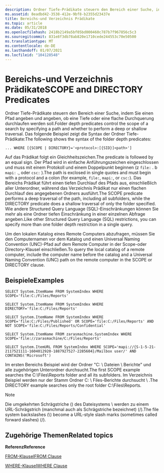 ```yaml
---
description: Ordner Tiefe-Prädikate steuern den Bereich einer Suche, indem Sie einen Pfad angeben und angeben, ob eine Tiefe oder eine flache Durchquerung durchlaufen werden soll.
ms.assetid: 8eadbd42-3538-412e-9bf8-b2355d23437e
title: Bereichs-und Verzeichnis Prädikate
ms.topic: article
ms.date: 05/31/2018
ms.openlocfilehash: 2418b2149a5bf05bd000460c787b7f967856c5c3
ms.sourcegitcommit: 831e8f3db78ab820e1710cede244553c70e50500
ms.translationtype: MT
ms.contentlocale: de-DE
ms.lasthandoff: 01/07/2021
ms.locfileid: "104128548"
---
```

# <a name="scope-and-directory-predicates"></a><span data-ttu-id="bc122-103">Bereichs-und Verzeichnis Prädikate</span><span class="sxs-lookup"><span data-stu-id="bc122-103">SCOPE and DIRECTORY Predicates</span></span>

<span data-ttu-id="bc122-104">Ordner Tiefe-Prädikate steuern den Bereich einer Suche, indem Sie einen Pfad angeben und angeben, ob eine Tiefe oder eine flache Durchquerung durchlaufen werden soll.</span><span class="sxs-lookup"><span data-stu-id="bc122-104">Folder depth predicates control the scope of a search by specifying a path and whether to perform a deep or shallow traversal.</span></span> <span data-ttu-id="bc122-105">Das folgende Beispiel zeigt die Syntax der Ordner Tiefe-Prädikate:</span><span class="sxs-lookup"><span data-stu-id="bc122-105">The following shows the syntax of the folder depth predicates:</span></span>


```
... WHERE [{SCOPE | DIRECTORY}='<protocol>:[{SID}]<path>']
```



<span data-ttu-id="bc122-106">Auf das Prädikat folgt ein Gleichheitszeichen.</span><span class="sxs-lookup"><span data-stu-id="bc122-106">The predicate is followed by an equal sign.</span></span> <span data-ttu-id="bc122-107">Der Pfad wird in einfache Anführungszeichen eingeschlossen und muss mit einem Protokoll und einem Doppelpunkt beginnen (z `file:` . b `mapi:` ., oder `csc:` ).</span><span class="sxs-lookup"><span data-stu-id="bc122-107">The path is exclosed in single quotes and must begin with a protocol and a colon (for example, `file:`, `mapi:`, or `csc:`).</span></span> <span data-ttu-id="bc122-108">Das Bereichs Prädikat führt einen tiefen Durchlauf des Pfads aus, einschließlich aller Unterordner, während das Verzeichnis Prädikat nur einen flachen Durchlauf des angegebenen Ordners ausführt.</span><span class="sxs-lookup"><span data-stu-id="bc122-108">The SCOPE predicate performs a deep traversal of the path, including all subfolders, while the DIRECTORY predicate does a shallow traversal of only the folder specified.</span></span> <span data-ttu-id="bc122-109">Wie andere Structured Query Language (SQL)-Einschränkungen können Sie mehr als eine Ordner tiefen Einschränkung in einer einzelnen Abfrage angeben.</span><span class="sxs-lookup"><span data-stu-id="bc122-109">Like other Structured Query Language (SQL) restrictions, you can specify more than one folder depth restriction in a single query.</span></span>

<span data-ttu-id="bc122-110">Um den lokalen Katalog eines Remote Computers abzufragen, müssen Sie den Computernamen vor dem Katalog und einen Universal Naming Convention (UNC)-Pfad auf dem Remote Computer in der Scope-oder Directory-Klausel einschließen.</span><span class="sxs-lookup"><span data-stu-id="bc122-110">To query the local catalog of a remote computer, include the computer name before the catalog and a Universal Naming Convention (UNC) path on the remote computer in the SCOPE or DIRECTORY clause.</span></span>

## <a name="examples"></a><span data-ttu-id="bc122-111">Beispiele</span><span class="sxs-lookup"><span data-stu-id="bc122-111">Examples</span></span>


```
SELECT System.ItemName FROM SystemIndex WHERE SCOPE='file:C:/Files/Reports'

SELECT System.ItemName FROM SystemIndex WHERE DIRECTORY='file:C:/Files/Reports' 

SELECT System.ItemName FROM SystemIndex WHERE SCOPE='file:C:/Files/Published' OR SCOPE='file:C:/Files/Reports' AND NOT SCOPE='file:C:/Files/Reports/Confidential'

SELECT System.ItemName FROM zarasmachine.SystemIndex WHERE SCOPE='file://zarasmachine/C:/Files/Reports'

SELECT System.ItemURL FROM SystemIndex WHERE SCOPE='mapi://{S-1-5-21-2117521111-1604012920-1887927527-2285604}/Mailbox user/' AND CONTAINS('Microsoft')
```



<span data-ttu-id="bc122-112">Im ersten Bereichs Beispiel wird der Ordner "C: \\ Dateien \\ Berichte" und alle zugehörigen Unterordner durchsucht.</span><span class="sxs-lookup"><span data-stu-id="bc122-112">The first SCOPE example searches the C:\\Files\\Reports folder and all its subfolders.</span></span> <span data-ttu-id="bc122-113">Im Verzeichnis Beispiel werden nur der Stamm Ordner C: \\ Files-Berichte durchsucht \\ .</span><span class="sxs-lookup"><span data-stu-id="bc122-113">The DIRECTORY example searches only the root folder C:\\Files\\Reports.</span></span>

> [!Note]  
> <span data-ttu-id="bc122-114">Die umgekehrten Schrägstriche () des Dateisystems \\ werden zu einem URL-Schrägstrich (manchmal auch als Schrägstriche bezeichnet) (/).</span><span class="sxs-lookup"><span data-stu-id="bc122-114">The file system backslashes (\\) become a URL-style slash marks (sometimes called forward slashes) (/).</span></span>

 

## <a name="related-topics"></a><span data-ttu-id="bc122-115">Zugehörige Themen</span><span class="sxs-lookup"><span data-stu-id="bc122-115">Related topics</span></span>

<dl> <dt>

<span data-ttu-id="bc122-116">**Referenz**</span><span class="sxs-lookup"><span data-stu-id="bc122-116">**Reference**</span></span>
</dt> <dt>

[<span data-ttu-id="bc122-117">FROM-Klausel</span><span class="sxs-lookup"><span data-stu-id="bc122-117">FROM Clause</span></span>](-search-sql-from.md)
</dt> <dt>

[<span data-ttu-id="bc122-118">WHERE-Klausel</span><span class="sxs-lookup"><span data-stu-id="bc122-118">WHERE Clause</span></span>](-search-sql-where.md)
</dt> </dl>

 

 



